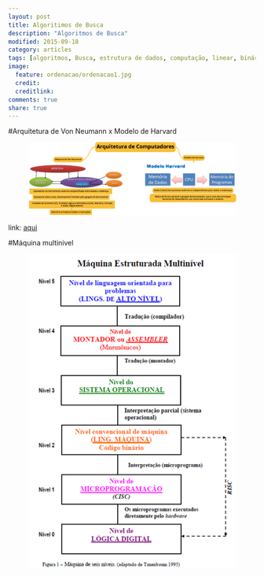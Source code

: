 ```yaml
---
layout: post
title: Algoritimos de Busca
description: "Algoritmos de Busca"
modified: 2015-09-18
category: articles
tags: [algoritmos, Busca, estrutura de dados, computação, linear, binário]
image:
  feature: ordenacao/ordenacao1.jpg
  credit: 
  creditlink: 
comments: true
share: true
---
```


#Arquitetura de Von Neumann x Modelo de Harvard

<figure>
	<img src="/images/arquiteturacomputadores/arquiteturacomp.png">
</figure>
link: <a href="https://www.goconqr.com/pt-BR/p/3670369">aqui</a>

#Máquina multinivel
<figure>
	<img src="/images/arquiteturacomputadores/multinivel.jpg">
</figure>

